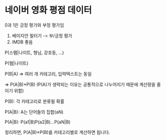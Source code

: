 # 네이버 영화 평점 데이터

0과 1은 긍정 평가와 부정 평가임

1. 베이지안 필터기 -> 부/긍정 평가
2. IMDB 좋음

P(스팸|나이트, 형님, 강호동, ...)

P(햄|나이트)

P(B|A) => 여러 개 카테고리, 입력텍스트는 동일

=> P(A|B)*P(B) (P(A)가 생략되는 이유는 공통적으로 나누어지기 때문에 계산량을 줄이기 위함)

P(B): 각 카테고리로 분류될 확률

P(A|B): A는 단어들의 집합(aN)

P(A|B): P(a1|B)P(a2|B)...P(aN|B)



정리하면, P(A|B)*P(B)를 카테고리별로 계산하면 됩니다.

